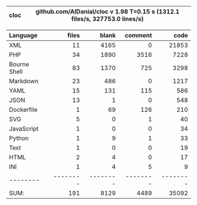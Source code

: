 cloc|github.com/AlDanial/cloc v 1.98  T=0.15 s (1312.1 files/s, 327753.0 lines/s)
--- | ---

Language|files|blank|comment|code
:-------|-------:|-------:|-------:|-------:
XML|11|4165|0|21853
PHP|34|1890|3516|7228
Bourne Shell|83|1370|725|3298
Markdown|23|486|0|1217
YAML|15|131|115|586
JSON|13|1|0|548
Dockerfile|1|69|126|210
SVG|5|0|1|40
JavaScript|1|0|0|34
Python|1|9|1|33
Text|1|0|0|19
HTML|2|4|0|17
INI|1|4|5|9
--------|--------|--------|--------|--------
SUM:|191|8129|4489|35092
